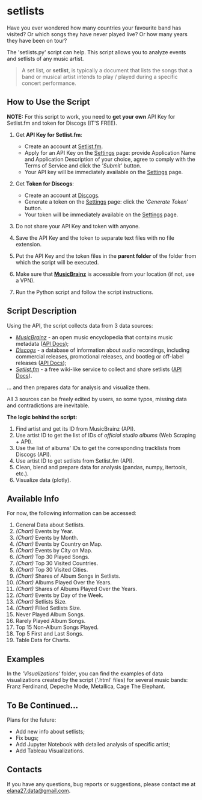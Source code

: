# setlists

Have you ever wondered how many countries your favourite band has visited? Or which songs they have never played live? Or how many years they have been on tour? 

The 'setlists.py' script can help. This script allows you to analyze events and setlists of any music artist.

>A set list, or **setlist**, is typically a document that lists the songs that a band or musical artist intends to play / played during a specific concert performance.

## How to Use the Script

**NOTE:** For this script to work, you need to **get your own** API Key for Setlist.fm and token for Discogs (IT'S FREE). 

1. Get **API Key for Setlist.fm**:
    - Create an account at [Setlist.fm](https://www.setlist.fm/signup).
    - Apply for an API Key on the [Settings](https://www.setlist.fm/settings/apps) page: provide Application Name and Application Description of your choice, agree to comply with the Terms of Service and click the *'Submit'* button.
    - Your API key will be immediately available on the [Settings](https://www.setlist.fm/settings/apps) page. 

2. Get **Token for Discogs**:
    - Create an account at [Discogs](https://login.discogs.com/u/signup?state=hKFo2SAwWk9CaUJZSng3VF8tU2hFdDZ3N2cyem1wa0NLcTJwbKFur3VuaXZlcnNhbC1sb2dpbqN0aWTZIFhINW9vOTh3R19MbkpGTTRGNkdiTmtnblZtTHh0MFJBo2NpZNkgMDg2SDEyQklDVzFiZnRlMVUwQ056NmV4UVFtSk56SGg).
    - Generate a token on the [Settings](https://www.discogs.com/settings/developers) page: click the *'Generate Token'* button.
    - Your token will be immediately available on the [Settings](https://www.discogs.com/settings/developers) page.

3. Do not share your API Key and token with anyone.
4. Save the API Key and the token to separate text files with no file extension.
5. Put the API Key and the token files in the **parent folder** of the folder from which the script will be executed. 
6. Make sure that **[MusicBrainz](https://musicbrainz.org/)** is accessible from your location (if not, use a VPN).
7. Run the Python script and follow the script instructions. 

## Script Description

Using the API, the script collects data from 3 data sources:

- *[MusicBrainz](https://musicbrainz.org/)* - an open music encyclopedia that contains music metadata ([API Docs](https://musicbrainz.org/doc/MusicBrainz_API));
- *[Discogs](https://www.discogs.com/)* - a database of information about audio recordings, including commercial releases, promotional releases, and bootleg or off-label releases ([API Docs](https://www.discogs.com/developers));
- *[Setlist.fm](https://www.setlist.fm/)* - a free wiki-like service to collect and share setlists ([API Docs](https://api.setlist.fm/docs/1.0/index.html)).

... and then prepares data for analysis and visualize them. 

All 3 sources can be freely edited by users, so some typos, missing data and contradictions are inevitable.

**The logic behind the script:**

1. Find artist and get its ID from MusicBrainz (API).
2. Use artist ID to get the list of IDs of *official studio albums* (Web Scraping + API).
3. Use the list of albums' IDs to get the corresponding tracklists from Discogs (API). 
4. Use artist ID to get setlists from Setlist.fm (API).
5. Clean, blend and prepare data for analysis (pandas, numpy, itertools, etc.).
6. Visualize data (plotly).

## Available Info

For now, the following information can be accessed:

1. General Data about Setlists.
2. *(Chart)* Events by Year.
3. *(Chart)* Events by Month.
4. *(Chart)* Events by Country on Map.
5. *(Chart)* Events by City on Map.
6. *(Chart)* Top 30 Played Songs.
7. *(Chart)* Top 30 Visited Countries.
8. *(Chart)* Top 30 Visited Cities.
9. *(Chart)* Shares of Album Songs in Setlists.
10. *(Chart)* Albums Played Over the Years.
11. *(Chart)* Shares of Albums Played Over the Years. 
12. *(Chart)* Events by Day of the Week.
13. *(Chart)* Setlists Size.
14. *(Chart)* Filled Setlists Size.
15. Never Played Album Songs.
16. Rarely Played Album Songs.
17. Top 15 Non-Album Songs Played. 
18. Top 5 First and Last Songs.  
19. Table Data for Charts.

## Examples

In the *'Visualizations'* folder, you can find the examples of data visualizations created by the script ('.html' files) for several music bands: Franz Ferdinand, Depeche Mode, Metallica, Cage The Elephant.

## To Be Continued...

Plans for the future: 

- Add new info about setlists;
- Fix bugs;
- Add Jupyter Notebook with detailed analysis of specific artist;
- Add Tableau Visualizations.

## Contacts

If you have any questions, bug reports or suggestions, please contact me at elana27.data@gmail.com.
